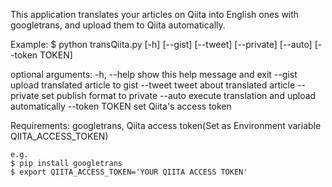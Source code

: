 This application translates your articles on Qiita into English ones with googletrans, and 
upload them to Qiita automatically. 

Example:
    $ python transQiita.py  [-h] [--gist] [--tweet] [--private] [--auto] [--token TOKEN]

optional arguments:
    -h, --help     show this help message and exit
    --gist         upload translated article to gist
    --tweet        tweet about translated article
    --private      set publish format to private
    --auto         execute translation and upload automatically
    --token TOKEN  set Qiita's access token

Requirements:
    googletrans, Qiita access token(Set as Environment variable QIITA_ACCESS_TOKEN)
    
    e.g.
    $ pip install googletrans
    $ export QIITA_ACCESS_TOKEN='YOUR QIITA ACCESS TOKEN'
